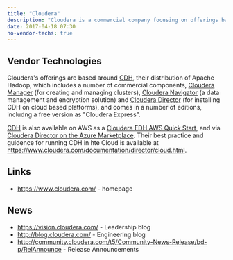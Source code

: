 ```yaml
---
title: "Cloudera"
description: "Cloudera is a commercial company focusing on offerings based around an Apache Hadoop distribution that's supplemented with a number of commercial components, distributed as a free express version (with cut down versions of some of the commercial components), and as an enterprise version with an annual subscription fee.  They are extreemly active in the Apache open source space, with committers on all the technologies they distribute, and with a history of donating projects to the Apache Foundation that they have either initiated or acquired.  Formed in 2008 by ex-employees from Google, Yahoo, Facebook and Oracle, with Doug Cutting, the original author of Hadoop, joining in 2009 as Chief Architect."
date: 2017-04-18 07:30
no-vendor-techs: true
---
```

## Vendor Technologies
Cloudera's offerings are based around [CDH](/technologies/cloudera-cdh/), their distribution of Apache Hadoop, which includes a number of commercial components, [Cloudera Manager](/technologies/cloudera-manager/) (for creating and managing clusters), [Cloudera Navigator](/technologies/cloudera-navigator/) (a data management and encryption solution) and [Cloudera Director](/technologies/cloudera-director/) (for installing CDH on cloud based platforms), and comes in a number of editions, includng a free version as "Cloudera Express".

[CDH](/technologies/cloudera-cdh/) is also available on AWS as a [Cloudera EDH AWS Quick Start](https://aws.amazon.com/quickstart/architecture/cloudera/), and via [Cloudera Director on the Azure Marketplace](https://azuremarketplace.microsoft.com/en-us/marketplace/apps/cloudera.director-on-azure?tab=Overview).  Their best practice and guidence for running CDH in hte Cloud is available at <https://www.cloudera.com/documentation/director/cloud.html>.

## Links
* <https://www.cloudera.com/> - homepage

## News
* <https://vision.cloudera.com/> - Leadership blog
* <http://blog.cloudera.com/> - Engineering blog
* <http://community.cloudera.com/t5/Community-News-Release/bd-p/RelAnnounce> - Release Announcements